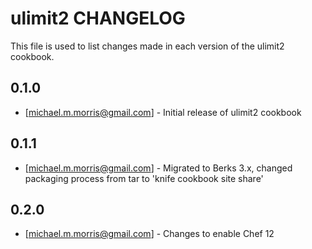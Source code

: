 ulimit2 CHANGELOG
================

This file is used to list changes made in each version of the ulimit2 cookbook.

0.1.0
-----
- [michael.m.morris@gmail.com] - Initial release of ulimit2 cookbook

0.1.1
-----
- [michael.m.morris@gmail.com] - Migrated to Berks 3.x, changed packaging process from tar to 'knife cookbook site share'

0.2.0
-----
- [michael.m.morris@gmail.com] - Changes to enable Chef 12

